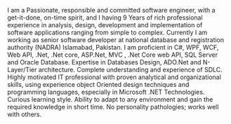 I am a Passionate, responsible and committed software engineer, with a get-it-done, on-time spirit, and 
I having 9 Years of rich professional experience in analysis, design, development and implementation of software applications ranging from simple to complex.
Currently I am working as senior software developer at national database and registration authority (NADRA) Islamabad, Pakistan.
I am proficient in C#, WPF, WCF, Web API, .Net, .Net core, ASP.Net, MVC , .Net Core web API, SQL Server and Oracle Database.
Expertise in Databases Design, ADO.Net and N-Layer/Tier architecture.
Complete understanding and experience of SDLC.
Highly motivated IT professional with proven analytical and organizational skills, using experience object
Oriented design techniques and programming languages, especially in Microsoft .NET Technologies.
Curious learning style.
Ability to adapt to any environment and gain the required knowledge in short time.
No personality pathologies; works well with others.
